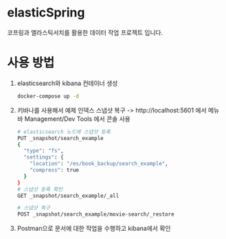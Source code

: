 # elasticSpring
코프링과 엘라스틱서치를 활용한 데이터 작업 프로젝트 입니다.

# 사용 방법
1. elasticsearch와 kibana 컨테이너 생성
    ```BASH
    docker-compose up -d
    ```
2. 키바나를 사용해서 예제 인덱스 스냅샷 복구 -> http://localhost:5601 에서 메뉴바 Management/Dev Tools 에서 콘솔 사용
    ```BASH
    # elasticsearch 노드에 스냅샷 등록
    PUT _snapshot/search_example
    {
      "type": "fs",
      "settings": {
        "location": "/es/book_backup/search_example",
        "compress": true
      }
    }
    # 스냅샷 등록 확인
    GET _snapshot/search_example/_all

    # 스냅샷 복구
    POST _snapshot/search_example/movie-search/_restore
    ```
3. Postman으로 문서에 대한 작업을 수행하고 kibana에서 확인